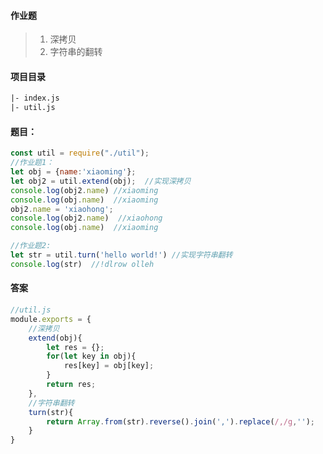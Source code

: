 #### 作业题

> 1. 深拷贝
> 2. 字符串的翻转

#### 项目目录

```html
|- index.js
|- util.js
```

#### 题目：

```javascript
const util = require("./util");
//作业题1：
let obj = {name:'xiaoming'};
let obj2 = util.extend(obj);  //实现深拷贝
console.log(obj2.name) //xiaoming
console.log(obj.name)  //xiaoming
obj2.name = 'xiaohong';
console.log(obj2.name)  //xiaohong
console.log(obj.name)  //xiaoming

//作业题2:
let str = util.turn('hello world!') //实现字符串翻转
console.log(str)  //!dlrow olleh
```



#### 答案

```javascript
//util.js
module.exports = {
    //深拷贝
    extend(obj){
        let res = {};
        for(let key in obj){
            res[key] = obj[key];
        }
        return res;
    },
    //字符串翻转
    turn(str){
        return Array.from(str).reverse().join(',').replace(/,/g,'');
    }
}
```




